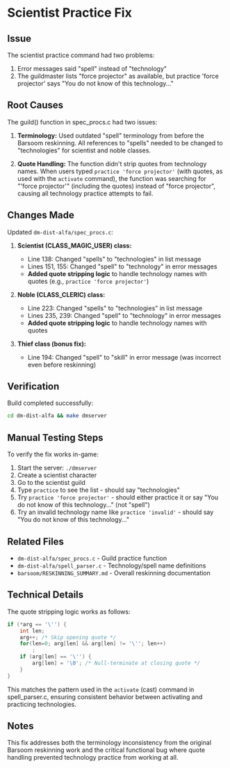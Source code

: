 # Scientist Practice Fix

## Issue
The scientist practice command had two problems:
1. Error messages said "spell" instead of "technology"
2. The guildmaster lists "force projector" as available, but practice 'force projector' says "You do not know of this technology..."

## Root Causes
The guild() function in spec_procs.c had two issues:

1. **Terminology:** Used outdated "spell" terminology from before the Barsoom reskinning. All references to "spells" needed to be changed to "technologies" for scientist and noble classes.

2. **Quote Handling:** The function didn't strip quotes from technology names. When users typed `practice 'force projector'` (with quotes, as used with the `activate` command), the function was searching for "'force projector'" (including the quotes) instead of "force projector", causing all technology practice attempts to fail.

## Changes Made
Updated `dm-dist-alfa/spec_procs.c`:

1. **Scientist (CLASS_MAGIC_USER) class:**
   - Line 138: Changed "spells" to "technologies" in list message
   - Lines 151, 155: Changed "spell" to "technology" in error messages
   - **Added quote stripping logic** to handle technology names with quotes (e.g., `practice 'force projector'`)

2. **Noble (CLASS_CLERIC) class:**
   - Line 223: Changed "spells" to "technologies" in list message
   - Lines 235, 239: Changed "spell" to "technology" in error messages
   - **Added quote stripping logic** to handle technology names with quotes

3. **Thief class (bonus fix):**
   - Line 194: Changed "spell" to "skill" in error message (was incorrect even before reskinning)

## Verification
Build completed successfully:
```bash
cd dm-dist-alfa && make dmserver
```

## Manual Testing Steps
To verify the fix works in-game:

1. Start the server: `./dmserver`
2. Create a scientist character
3. Go to the scientist guild
4. Type `practice` to see the list - should say "technologies"
5. Try `practice 'force projector'` - should either practice it or say "You do not know of this technology..." (not "spell")
6. Try an invalid technology name like `practice 'invalid'` - should say "You do not know of this technology..."

## Related Files
- `dm-dist-alfa/spec_procs.c` - Guild practice function
- `dm-dist-alfa/spell_parser.c` - Technology/spell name definitions
- `barsoom/RESKINNING_SUMMARY.md` - Overall reskinning documentation

## Technical Details

The quote stripping logic works as follows:
```c
if (*arg == '\'') {
    int len;
    arg++; /* Skip opening quote */
    for(len=0; arg[len] && arg[len] != '\''; len++)
        ;
    if (arg[len] == '\'') {
        arg[len] = '\0'; /* Null-terminate at closing quote */
    }
}
```

This matches the pattern used in the `activate` (cast) command in spell_parser.c, ensuring consistent behavior between activating and practicing technologies.

## Notes
This fix addresses both the terminology inconsistency from the original Barsoom reskinning work and the critical functional bug where quote handling prevented technology practice from working at all.
